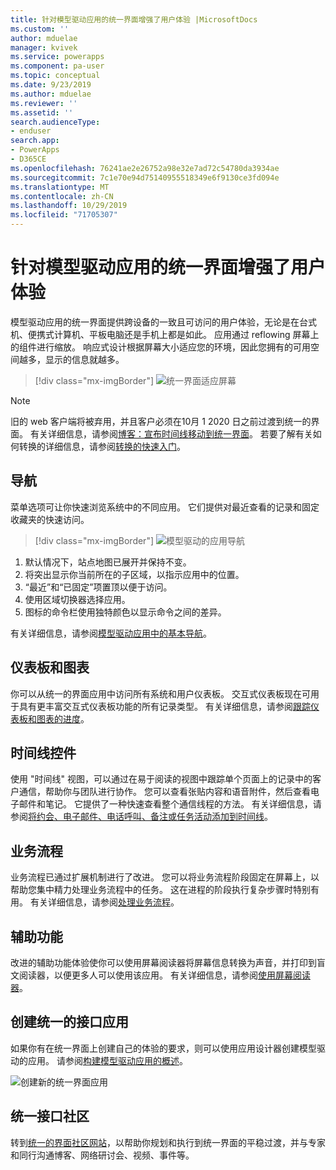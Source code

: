 ```yaml
---
title: 针对模型驱动应用的统一界面增强了用户体验 |MicrosoftDocs
ms.custom: ''
author: mduelae
manager: kvivek
ms.service: powerapps
ms.component: pa-user
ms.topic: conceptual
ms.date: 9/23/2019
ms.author: mduelae
ms.reviewer: ''
ms.assetid: ''
search.audienceType:
- enduser
search.app:
- PowerApps
- D365CE
ms.openlocfilehash: 76241ae2e26752a98e32e7ad72c54780da3934ae
ms.sourcegitcommit: 7c1e70e94d75140955518349e6f9130ce3fd094e
ms.translationtype: MT
ms.contentlocale: zh-CN
ms.lasthandoff: 10/29/2019
ms.locfileid: "71705307"
---
```

# <a name="enhanced-user-experience-with-the-unified-interface-for-model-driven-apps"></a>针对模型驱动应用的统一界面增强了用户体验 

模型驱动应用的统一界面提供跨设备的一致且可访问的用户体验，无论是在台式机、便携式计算机、平板电脑还是手机上都是如此。 应用通过 reflowing 屏幕上的组件进行缩放。 响应式设计根据屏幕大小适应您的环境，因此您拥有的可用空间越多，显示的信息就越多。

> [!div class="mx-imgBorder"]
> ![统一界面适应屏幕](media/Reflow.png "统一界面适应屏幕")

> [!NOTE]
> 旧的 web 客户端将被弃用，并且客户必须在10月 1 2020 日之前过渡到统一的界面。 有关详细信息，请参阅[博客：宣布时间线移动到统一界面](https://cloudblogs.microsoft.com/dynamics365/it/2019/09/10/announcing-the-timeline-to-move-to-unified-interface/)。 若要了解有关如何转换的详细信息，请参阅[转换的快速入门](https://docs.microsoft.com/en-us/powerapps/maker/model-driven-apps/transition-web-app)。

## <a name="navigation"></a>导航

菜单选项可让你快速浏览系统中的不同应用。 它们提供对最近查看的记录和固定收藏夹的快速访问。 

> [!div class="mx-imgBorder"]
> ![模型驱动的应用导航](media/nav.png "模型驱动的应用导航")

1. 默认情况下，站点地图已展开并保持不变。
2. 将突出显示你当前所在的子区域，以指示应用中的位置。
3. “最近”和“已固定”项置顶以便于访问。 
4. 使用区域切换器选择应用。
5. 图标的命令栏使用独特颜色以显示命令之间的差异。

有关详细信息，请参阅[模型驱动应用中的基本导航](navigation.md)。

## <a name="dashboards-and-charts"></a>仪表板和图表
你可以从统一的界面应用中访问所有系统和用户仪表板。 交互式仪表板现在可用于具有更丰富交互式仪表板功能的所有记录类型。 有关详细信息，请参阅[跟踪仪表板和图表的进度](track-your-progress-with-dashboard-and-charts.md)。

## <a name="timeline-control"></a>时间线控件 
使用 "时间线" 视图，可以通过在易于阅读的视图中跟踪单个页面上的记录中的客户通信，帮助你与团队进行协作。 您可以查看张贴内容和语音附件，然后查看电子邮件和笔记。 它提供了一种快速查看整个通信线程的方法。 有关详细信息，请参阅[将约会、电子邮件、电话呼叫、备注或任务活动添加到时间线](add-activities.md)。

## <a name="business-process"></a>业务流程 
业务流程已通过扩展机制进行了改进。 您可以将业务流程阶段固定在屏幕上，以帮助您集中精力处理业务流程中的任务。 这在进程的阶段执行复杂步骤时特别有用。 有关详细信息，请参阅[处理业务流程](work-with-business-processes.md)。

## <a name="accessibility"></a>辅助功能
改进的辅助功能体验使你可以使用屏幕阅读器将屏幕信息转换为声音，并打印到盲文阅读器，以便更多人可以使用该应用。 有关详细信息，请参阅[使用屏幕阅读器](screen-reader.md)。

## <a name="create-a-unified-interface-app"></a>创建统一的接口应用
如果你有在统一界面上创建自己的体验的要求，则可以使用应用设计器创建模型驱动的应用。 请参阅[构建模型驱动应用的概述](https://docs.microsoft.com/powerapps/maker/model-driven-apps/model-driven-app-overview)。

![创建新的统一界面应用](media/uci-model-driven-app.png "创建新的统一界面应用")

## <a name="unified-interface-community"></a>统一接口社区

转到[统一的界面社区网站](https://community.dynamics.com/365/unified-interface/)，以帮助你规划和执行到统一界面的平稳过渡，并与专家和同行沟通博客、网络研讨会、视频、事件等。
